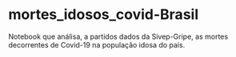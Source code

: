 # mortes_idosos_covid-Brasil
Notebook que análisa, a partidos dados da Sivep-Gripe, as mortes decorrentes de Covid-19 na população idosa do país.
